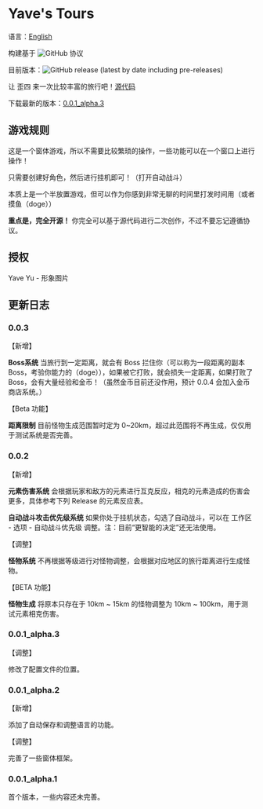 # Yave's Tours
语言：[English](https://github.com/Rosalina129/WinForm_GameCollection/blob/main/README.md)

构建基于 ![GitHub](https://img.shields.io/github/license/Rosalina129/WinForm_GameCollection?style=flat-square) 协议

目前版本：![GitHub release (latest by date including pre-releases)](https://img.shields.io/github/v/release/Rosalina129/WinForm_GameCollection?include_prereleases)

让 歪四 来一次比较丰富的旅行吧！[源代码](https://github.com/Rosalina129/WinForm_GameCollection/tree/main/HumanAdventure)

下载最新的版本：[0.0.1_alpha.3](https://github.com/Rosalina129/WinForm_GameCollection/releases/tag/0.0.3_alpha)

## 游戏规则
这是一个窗体游戏，所以不需要比较繁琐的操作，一些功能可以在一个窗口上进行操作！

只需要创建好角色，然后进行挂机即可！（打开自动战斗）

本质上是一个半放置游戏，但可以作为你感到非常无聊的时间里打发时间用（或者摸鱼（doge））

__重点是，完全开源！__ 你完全可以基于源代码进行二次创作，不过不要忘记遵循协议。

## 授权
Yave Yu - 形象图片

## 更新日志
### 0.0.3
【新增】

__Boss系统__ 当旅行到一定距离，就会有 Boss 拦住你（可以称为一段距离的副本Boss，考验你能力的（doge）），如果被它打败，就会损失一定距离，如果打败了Boss，会有大量经验和金币！（虽然金币目前还没作用，预计 0.0.4 会加入金币商店系统。）

【Beta 功能】

__距离限制__ 目前怪物生成范围暂时定为 0~20km，超过此范围将不再生成，仅仅用于测试系统是否完善。
### 0.0.2

【新增】

__元素伤害系统__ 会根据玩家和敌方的元素进行互克反应，相克的元素造成的伤害会更多，具体参考下列 Release 的元素反应表。

__自动战斗攻击优先级系统__ 如果你处于挂机状态，勾选了自动战斗，可以在 工作区 - 选项 - 自动战斗优先级 调整。注：目前“更智能的决定”还无法使用。

【调整】

__怪物系统__ 不再根据等级进行对怪物调整，会根据对应地区的旅行距离进行生成怪物。

【BETA 功能】

__怪物生成__ 将原本只存在于 10km ~ 15km 的怪物调整为 10km ~ 100km，用于测试元素相克伤害。

### 0.0.1_alpha.3

【调整】

修改了配置文件的位置。

### 0.0.1_alpha.2

【新增】

添加了自动保存和调整语言的功能。

【调整】

完善了一些窗体框架。

### 0.0.1_alpha.1

首个版本，一些内容还未完善。
